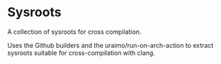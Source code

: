 # Sysroots
A collection of sysroots for cross compilation.

Uses the Github builders and the uraimo/run-on-arch-action to
extract sysroots suitable for cross-compilation with clang.

